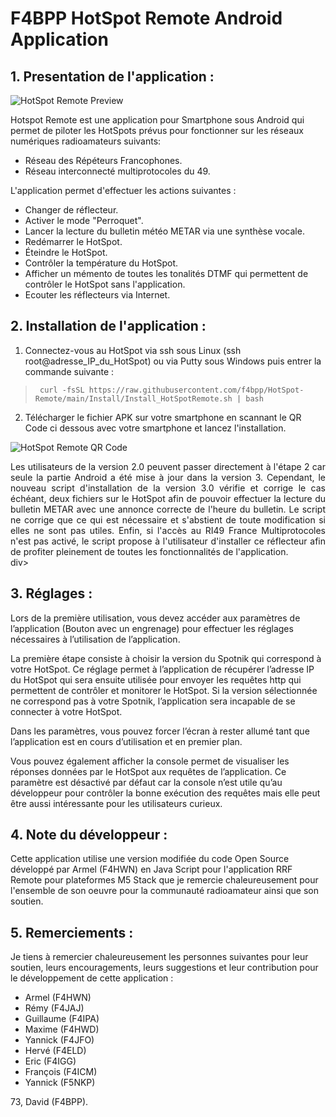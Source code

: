 # F4BPP HotSpot Remote Android Application

## 1. Presentation de l'application :
![HotSpot Remote Preview](https://github.com/f4bpp/HotSpot-Remote/blob/main/Preview/Preview_V3.0.png)

Hotspot Remote est une application pour Smartphone sous Android qui permet de piloter les HotSpots prévus pour fonctionner sur les réseaux numériques radioamateurs suivants:

 - Réseau des Répéteurs Francophones.
 - Réseau interconnecté multiprotocoles du 49.

L'application permet d'effectuer les actions suivantes :

 - Changer de réflecteur.
 - Activer le mode "Perroquet".
 - Lancer la lecture du bulletin météo METAR via une synthèse vocale.
 - Redémarrer le HotSpot.
 - Éteindre le HotSpot.
 - Contrôler la température du HotSpot.
 - Afficher un mémento de toutes les tonalités DTMF qui permettent de contrôler le HotSpot sans l'application.
 - Ecouter les réflecteurs via Internet.


## 2. Installation de l'application :

 1. Connectez-vous au HotSpot via ssh sous Linux (ssh root@adresse_IP_du_HotSpot) ou via Putty sous Windows puis entrer la commande suivante :
 >      curl -fsSL https://raw.githubusercontent.com/f4bpp/HotSpot-Remote/main/Install/Install_HotSpotRemote.sh | bash

 2. Télécharger le fichier APK sur votre smartphone en scannant le QR Code ci dessous avec votre smartphone et lancez l'installation.

![HotSpot Remote QR Code](https://github.com/f4bpp/HotSpot-Remote/blob/main/Install/F4BPP_HotSpot_Remote_V3.png)

<div style="text-align: justify;">Les utilisateurs de la version 2.0 peuvent passer directement à l'étape 2 car seule la partie Android a été mise à jour dans la version 3. Cependant, le nouveau script d'installation de la version 3.0 vérifie et corrige le cas échéant, deux fichiers sur le HotSpot afin de pouvoir effectuer la lecture du bulletin METAR avec une annonce correcte de l'heure du bulletin. Le script ne corrige que ce qui est nécessaire et s'abstient de toute modification si elles ne sont pas utiles. Enfin, si l'accès au RI49 France Multiprotocoles n'est pas activé, le script propose à l'utilisateur d'installer ce réflecteur afin de profiter pleinement de toutes les fonctionnalités de l'application.</div>div>

## 3. Réglages :

Lors de la première utilisation, vous devez accéder aux paramètres de l’application (Bouton avec un engrenage) pour effectuer les réglages nécessaires à l’utilisation de l’application.

La première étape consiste à choisir la version du Spotnik qui correspond à votre HotSpot. Ce réglage permet à l’application de récupérer l’adresse IP du HotSpot qui sera ensuite utilisée pour envoyer les requêtes http qui permettent de contrôler et monitorer le HotSpot. Si la version sélectionnée ne correspond pas à votre Spotnik, l’application sera incapable de se connecter à votre HotSpot.

Dans les paramètres, vous pouvez forcer l’écran à rester allumé tant que l’application est en cours d’utilisation et en premier plan.

Vous pouvez également afficher la console permet de visualiser les réponses données par le HotSpot aux requêtes de l’application. Ce paramètre est désactivé par défaut car la console n’est utile qu’au développeur pour contrôler la bonne exécution des requêtes mais elle peut être aussi intéressante pour les utilisateurs curieux.

## 4. Note du développeur :

Cette application utilise une version modifiée du code Open Source développé par Armel (F4HWN) en Java Script pour l'application RRF Remote pour plateformes M5 Stack que je remercie chaleureusement pour l'ensemble de son oeuvre pour la communauté radioamateur ainsi que son soutien.

## 5. Remerciements :

Je tiens à remercier chaleureusement les personnes suivantes pour leur soutien, leurs encouragements, leurs suggestions et leur contribution pour le développement de cette application :

- Armel (F4HWN)
- Rémy (F4JAJ)
- Guillaume (F4IPA)
- Maxime (F4HWD)
- Yannick (F4JFO)
- Hervé (F4ELD)
- Eric (F4IGG)
- François (F4ICM)
- Yannick (F5NKP)

73, David (F4BPP).
